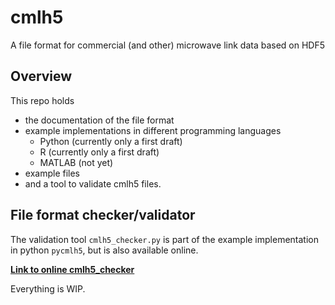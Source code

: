 # cmlh5 
A file format for commercial (and other) microwave link data based on HDF5

## Overview

This repo holds 
 * the documentation of the file format
 * example implementations in different programming languages
   * Python (currently only a first draft)
   * R (currently only a first draft)
   * MATLAB (not yet)
 * example files
 * and a tool to validate cmlh5 files.

## File format checker/validator

The validation tool `cmlh5_checker.py` is part of the example implementation in python `pycmlh5`, but is also available online.

[**Link to online cmlh5_checker**](http://cmlh5.pythonanywhere.com/cmlh5_checker_app/default/index)


Everything is WIP.
